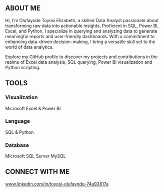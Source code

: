 ## ABOUT ME

Hi, I’m Olufayode Toyosi Elizabeth, a skilled Data Analyst passionate about transforming raw data into actionable insights. Proficient in SQL, Power BI, Excel, and Python, I specialize in querying and analyzing data to generate meaningful reports and user-friendly dashboards. With a commitment to enhancing data-driven decision-making, I bring a versatile skill set to the world of data analytics.

Explore my GitHub profile to discover my projects and contributions in the realms of Excel data analysis, SQL querying, Power BI visualization and Python scripting.

## TOOLS

### Visualization

Microsoft Excel & Power BI

### Language

SQL & Python

### Database

Microsoft SQL Server MySQL

## CONNECT WITH ME

www.linkedin.com/in/toyosi-olufayode-74a92817a


